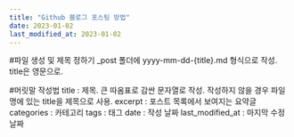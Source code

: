 ```yaml
---
title: "Github 블로그 포스팅 방법"
date: 2023-01-02
last_modified_at: 2023-01-02
---
```


#파일 생성 및 제목 정하기
_post 폴더에 yyyy-mm-dd-{title}.md 형식으로 작성. title은 영문으로.

#머릿말 작성법
title : 제목. 큰 따옴표로 감싼 문자열로 작성. 작성하지 않을 경우 파일명에 있는 title을 제목으로 사용.
excerpt : 포스트 목록에서 보여지는 요약글
categories : 카테고리
tags : 태그
date : 작성 날짜
last_modified_at : 마지막 수정 날짜
